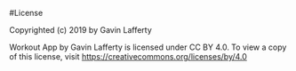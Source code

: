 #License

Copyrighted (c) 2019 by Gavin Lafferty

Workout App by Gavin Lafferty is licensed under CC BY 4.0. To view a copy of this license, visit https://creativecommons.org/licenses/by/4.0
